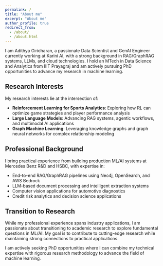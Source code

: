 ```yaml
---
permalink: /
title: "About me"
excerpt: "About me"
author_profile: true
redirect_from: 
  - /about/
  - /about.html
---
```


I am Adithya Giridharan, a passionate Data Scientist and GenAI Engineer currently working at Karini AI, with a strong background in RAG/GraphRAG systems, LLMs, and cloud technologies. I hold an MTech in Data Science and Analytics from IIIT Prayagraj and am actively pursuing PhD opportunities to advance my research in machine learning.

## Research Interests

My research interests lie at the intersection of:
- **Reinforcement Learning for Sports Analytics**: Exploring how RL can optimize game strategies and player performance analysis
- **Large Language Models**: Advancing RAG systems, agentic workflows, and multimodal AI applications  
- **Graph Machine Learning**: Leveraging knowledge graphs and graph neural networks for complex relationship modeling

## Professional Background

I bring practical experience from building production ML/AI systems at Mercedes Benz R&D and HSBC, with expertise in:
- End-to-end RAG/GraphRAG pipelines using Neo4j, OpenSearch, and AWS Bedrock
- LLM-based document processing and intelligent extraction systems
- Computer vision applications for automotive diagnostics
- Credit risk analytics and decision science applications

## Transition to Research

While my professional experience spans industry applications, I am passionate about transitioning to academic research to explore fundamental questions in ML/AI. My goal is to contribute to cutting-edge research while maintaining strong connections to practical applications.

I am actively seeking PhD opportunities where I can combine my technical expertise with rigorous research methodology to advance the field of machine learning.

